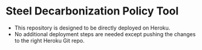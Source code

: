# Steel Decarbonization Policy Tool

- This repository is designed to be directly deployed on Heroku.
- No additional deployment steps are needed except pushing the changes to the right Heroku Git repo. 

